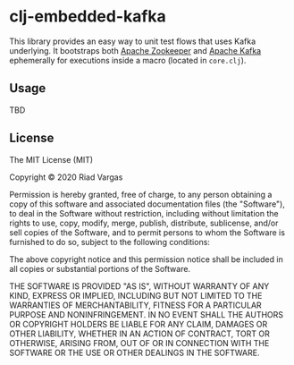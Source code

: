 # clj-embedded-kafka

This library provides an easy way to unit test flows that uses Kafka underlying. It bootstraps both [Apache Zookeeper](https://zookeeper.apache.org/) and [Apache Kafka](https://kafka.apache.org/) ephemerally for executions inside a macro (located in `core.clj`).

## Usage

TBD

## License

The MIT License (MIT)

Copyright © 2020 Riad Vargas

Permission is hereby granted, free of charge, to any person obtaining a copy of this software and associated documentation files (the "Software"), to deal in the Software without restriction, including without limitation the rights to use, copy, modify, merge, publish, distribute, sublicense, and/or sell copies of the Software, and to permit persons to whom the Software is furnished to do so, subject to the following conditions:

The above copyright notice and this permission notice shall be included in all copies or substantial portions of the Software.

THE SOFTWARE IS PROVIDED "AS IS", WITHOUT WARRANTY OF ANY KIND, EXPRESS OR IMPLIED, INCLUDING BUT NOT LIMITED TO THE WARRANTIES OF MERCHANTABILITY, FITNESS FOR A PARTICULAR PURPOSE AND NONINFRINGEMENT. IN NO EVENT SHALL THE AUTHORS OR COPYRIGHT HOLDERS BE LIABLE FOR ANY CLAIM, DAMAGES OR OTHER LIABILITY, WHETHER IN AN ACTION OF CONTRACT, TORT OR OTHERWISE, ARISING FROM, OUT OF OR IN CONNECTION WITH THE SOFTWARE OR THE USE OR OTHER DEALINGS IN THE SOFTWARE.
